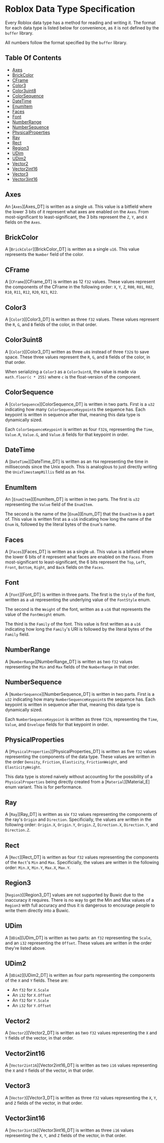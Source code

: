 # Roblox Data Type Specification

Every Roblox data type has a method for reading and writing it. The format for each data type is listed below for convenience, as it is not defined by the `buffer` library.

All numbers follow the format specified by the `buffer` library.

## Table Of Contents
- [Axes](#axes)
- [BrickColor](#brickcolor)
- [CFrame](#cframe)
- [Color3](#color3)
- [Color3uint8](#color3uint8)
- [ColorSequence](#colorsequence)
- [DateTime](#datetime)
- [EnumItem](#enumitem)
- [Faces](#faces)
- [Font](#faces)
- [NumberRange](#numberrange)
- [NumberSequence](#numbersequence)
- [PhysicalProperties](#physicalproperties)
- [Ray](#ray)
- [Rect](#rect)
- [Region3](#region3)
- [UDim](#udim)
- [UDim2](#udim2)
- [Vector2](#vector2)
- [Vector2int16](#vector2int16)
- [Vector3](#vector3)
- [Vector3int16](#vector3int16)

## Axes

An [`Axes`][Axes_DT] is written as a single `u8`. This value is a bitfield where the lower 3 bits of it represent what axes are enabled on the `Axes`. From most-significant to least-significant, the 3 bits represent the `Z`, `Y`, and `X` fields on the `Axes`.

## BrickColor

A [`BrickColor`][BrickColor_DT] is written as a single `u16`. This value represents the `Number` field of the color.

## CFrame

A [`CFrame`][CFrame_DT] is written as 12 `f32` values. These values represent the components of the CFrame in the following order: `X`, `Y`, `Z`, `R00`, `R01`, `R02`, `R10`, `R11`, `R12`, `R20`, `R21`, `R22`.

## Color3

A [`Color3`][Color3_DT] is written as three `f32` values. These values represent the `R`, `G`, and `B` fields of the color, in that order.

## Color3uint8

A [`Color3`][Color3_DT] written as three `u8`s instead of three `f32`s to save space. These three values represent the `R`, `G`, and `B` fields of the color, in that order.

When serializing a `Color3` as a `Color3uint8`, the value is made via `math.floor(c * 255)` where `c` is the float-version of the component.

## ColorSequence

A [`ColorSequence`][ColorSequence_DT] is written in two parts. First is a `u32` indicating how many `ColorSequenceKeypoint`s the sequence has. Each keypoint is written in sequence after that, meaning this data type is dynamically sized.

Each `ColorSequenceKeypoint` is written as four `f32`s, representing the `Time`, `Value.R`, `Value.G`, and `Value.B` fields for that keypoint in order.

## DateTime

A [`DateTime`][DateTime_DT] is written as an `f64` representing the time in milliseconds since the Unix epoch. This is analoglous to just directly writing the `UnixTimestampMillis` field as an `f64`.

## EnumItem

An [`EnumItem`][EnumItem_DT] is written in two parts. The first is `u32` representing the `Value` field of the `EnumItem`.

The second is the name of the [`Enum`][Enum_DT] that the `EnumItem` is a part of. This value is written first as a `u16` indicating how long the name of the `Enum` is, followed by the literal bytes of the `Enum`'s name.

## Faces

A [`Faces`][Faces_DT] is written as a single `u8`. This value is a bitfield where the lower 6 bits of it represent what faces are enabled on the `Faces`. From most-significant to least-significant, the 6 bits represent the `Top`, `Left`, `Front`, `Bottom`, `Right`, and `Back` fields on the `Faces`.

## Font

A [`Font`][Font_DT] is written in three parts. The first is the `Style` of the font, written as a `u8` representing the underlying value of the `FontStyle` enum.

The second is the `Weight` of the font, written as a `u16` that represents the value of the `FontWeight` enum.

The third is the `Family` of the font. This value is first written as a `u16` indicating how long the `Family`'s URI is followed by the literal bytes of the `Family` field.

## NumberRange

A [`NumberRange`][NumberRange_DT] is written as two `f32` values representing the `Min` and `Max` fields of the `NumberRange` in that order.

## NumberSequence

A [`NumberSequence`][NumberSequence_DT] is written in two parts. First is a `u32` indicating how many `NumberSequenceKeypoint`s the sequence has. Each keypoint is written in sequence after that, meaning this data type is dynamically sized.

Each `NumberSequenceKeypoint` is written as three `f32`s, representing the `Time`, `Value`, and `Envelope` fields for that keypoint in order.

## PhysicalProperties

A [`PhysicalProperties`][PhysicalProperties_DT] is written as five `f32` values representing the components of the data type. These values are written in the order `Density`, `Friction`, `Elasticity`, `FrictionWeight`, and `ElasticityWeight`.

This data type is stored naively without accounting for the possibility of a `PhysicalProperties` being directly created from a [`Material`][Material_E] enum variant. This is for performance.

## Ray

A [`Ray`][Ray_DT] is written as six `f32` values representing the components of the ray's `Origin` and `Direction`. Specificially, the values are written in the following order: `Origin.X`, `Origin.Y`, `Origin.Z`, `Direction.X`, `Direction.Y`, and `Direction.Z`.

## Rect

A [`Rect`][Rect_DT] is written as four `f32` values representing the components of the `Rect`'s `Min` and `Max`. Specificially, the values are written in the following order: `Min.X`, `Min.Y`, `Max.X`, `Max.Y`.

## Region3

[`Region3`][Region3_DT] values are not supported by Buwic due to the inaccuracy it requires. There is no way to get the Min and Max values of a `Region3` with full accuracy and thus it is dangerous to encourage people to write them directly into a Buwic.

## UDim

A [`UDim`][UDim_DT] is written as two parts: an `f32` representing the `Scale`, and an `i32` representing the `Offset`. These values are written in the order they're listed above.

## UDim2

A [`UDim2`][UDim2_DT] is written as four parts representing the components of the `X` and `Y` fields. These are:
- An `f32` for `X.Scale`
- An `i32` for `X.Offset`
- An `f32` for `Y.Scale`
- An `i32` for `Y.Offset`

## Vector2

A [`Vector2`][Vector2_DT] is written as two `f32` values representing the `X` and `Y` fields of the vector, in that order.

## Vector2int16

A [`Vector2int16`][Vector2int16_DT] is written as two `i16` values representing the `X` and `Y` fields of the vector, in that order.

## Vector3

A [`Vector3`][Vector3_DT] is written as three `f32` values representing the `X`, `Y`, and `Z` fields of the vector, in that order.

## Vector3int16

A [`Vector3int16`][Vector3int16_DT] is written as three `i16` values representing the `X`, `Y`, and `Z` fields of the vector, in that order.
